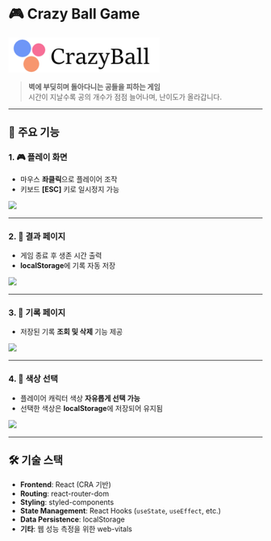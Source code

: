 # 🎮 Crazy Ball Game

<img width="300" src="https://github.com/yoonhyoyeon/crazy-ball-game/blob/main/src/assets/img/logo_full.png?raw=true" />

> **벽에 부딪히며 돌아다니는 공들을 피하는 게임**  
> 시간이 지날수록 공의 개수가 점점 늘어나며, 난이도가 올라갑니다.

---

## 🧩 주요 기능

### 1. 🎮 플레이 화면
- 마우스 **좌클릭**으로 플레이어 조작
- 키보드 **[ESC]** 키로 일시정지 가능  
<img width="600" src="https://github.com/yoonhyoyeon/crazy-ball-game/assets/30565205/19657ff7-6780-4db8-806d-17338766434a" />

---

### 2. 🏁 결과 페이지
- 게임 종료 후 생존 시간 출력
- **localStorage**에 기록 자동 저장  
<img width="600" src="https://github.com/yoonhyoyeon/crazy-ball-game/assets/30565205/495adde3-d7a8-4172-806c-167cc26b9cc7" />

---

### 3. 📜 기록 페이지
- 저장된 기록 **조회 및 삭제** 기능 제공  
<img width="600" src="https://github.com/yoonhyoyeon/crazy-ball-game/assets/30565205/d996f9db-bbae-4cef-af72-e925ba332ef1" />

---

### 4. 🎨 색상 선택
- 플레이어 캐릭터 색상 **자유롭게 선택 가능**
- 선택한 색상은 **localStorage**에 저장되어 유지됨  
<img width="600" src="https://github.com/yoonhyoyeon/crazy-ball-game/assets/30565205/c4ed1313-506f-4add-aa01-8e5a49bd43c9" />

---

## 🛠 기술 스택

- **Frontend**: React (CRA 기반)
- **Routing**: react-router-dom
- **Styling**: styled-components
- **State Management**: React Hooks (`useState`, `useEffect`, etc.)
- **Data Persistence**: localStorage
- **기타**: 웹 성능 측정을 위한 web-vitals